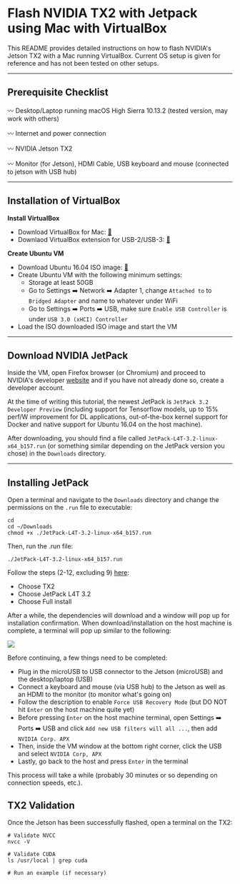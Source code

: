 # Flash NVIDIA TX2 with Jetpack using Mac with VirtualBox

This README provides detailed instructions on how to flash NVIDIA's Jetson TX2 with a Mac running VirtualBox.  Current OS setup is given for reference and has not been tested on other setups.

---

## Prerequisite Checklist

   :wavy_dash: Desktop/Laptop running macOS High Sierra 10.13.2 (tested version, may work with others)
   
   :wavy_dash: Internet and power connection
   
   :wavy_dash: NVIDIA Jetson TX2
   
   :wavy_dash: Monitor (for Jetson), HDMI Cable, USB keyboard and mouse (connected to jetson with USB hub)

---

## Installation of VirtualBox

**Install VirtualBox**

   - Download VirtualBox for Mac: [:link:](http://download.virtualbox.org/virtualbox/5.1.28/VirtualBox-5.1.28-117968-OSX.dmg)
   - Downlaod VirtualBox extension for USB-2/USB-3: [:link:](http://download.virtualbox.org/virtualbox/5.1.28/Oracle_VM_VirtualBox_Extension_Pack-5.1.28-117968.vbox-extpack)

**Create Ubuntu VM**

   - Download Ubuntu 16.04 ISO image: [:link:](http://releases.ubuntu.com/16.04/ubuntu-16.04.3-desktop-amd64.iso)
   - Create Ubuntu VM with the following minimum settings:
      - Storage at least 50GB
      - Go to Settings :arrow_right: Network :arrow_right: Adapter 1, change `Attached to` to `Bridged Adapter` and name to whatever under WiFi
      - Go to Settings :arrow_right: Ports :arrow_right: USB, make sure `Enable USB Controller` is under `USB 3.0 (xHCI) Controller`
   - Load the ISO downloaded ISO image and start the VM

---

## Download NVIDIA JetPack

Inside the VM, open Firefox browser (or Chromium) and proceed to NVIDIA's developer [website](https://developer.nvidia.com/embedded/jetpack) and if you have not already done so, create a developer account.

At the time of writing this tutorial, the newest JetPack is `JetPack 3.2 Developer Preview` (including support for Tensorflow models, up to 15% perf/W improvement for DL applications, out-of-the-box kernel support for Docker and native support for Ubuntu 16.04 on the host machine).

After downloading, you should find a file called `JetPack-L4T-3.2-linux-x64_b157.run` (or something similar depending on the JetPack version you chose) in the `Downloads` directory.

---

## Installing JetPack

Open a terminal and navigate to the `Downloads` directory and change the permissions on the `.run` file to executable:

    cd
    cd ~/Downloads
    chmod +x ./JetPack-L4T-3.2-linux-x64_b157.run

Then, run the .run file:

    ./JetPack-L4T-3.2-linux-x64_b157.run
    
Follow the steps (2-12, excluding 9) [here](http://docs.nvidia.com/jetpack-l4t/2_1/content/developertools/mobile/jetpack/jetpack_l4t/2.0/jetpack_l4t_install.htm):
   
   - Choose TX2
   - Choose JetPack L4T 3.2
   - Choose Full install
   
After a while, the dependencies will download and a window will pop up for installation confirmation.  When download/installation on the host machine is complete, a terminal will pop up similar to the following:

![](http://docs.nvidia.com/jetpack-l4t/2_1/content/developertools/mobile/jetpack/images/jetpack_l4t_force_recovery_mode.001_600x364.png)

Before continuing, a few things need to be completed:

   - Plug in the microUSB to USB connector to the Jetson (microUSB) and the desktop/laptop (USB)
   - Connect a keyboard and mouse (via USB hub) to the Jetson as well as an HDMI to the monitor (to monitor what's going on)
   - Follow the description to enable `Force USB Recovery Mode` (but DO NOT hit `Enter` on the host machine quite yet)
   - Before pressing `Enter` on the host machine terminal, open Settings :arrow_right: Ports :arrow_right: USB and click `Add new USB filters will all ...`, then add `NVIDIA Corp. APX`
   - Then, inside the VM window at the bottom right corner, click the USB and select `NVIDIA Corp, APX`
   - Lastly, go back to the host and press `Enter` in the terminal
   
This process will take a while (probably 30 minutes or so depending on connection speeds, etc.).

## TX2 Validation

Once the Jetson has been successfully flashed, open a terminal on the TX2:

    # Validate NVCC
    nvcc -V
    
    # Validate CUDA
    ls /usr/local | grep cuda
    
    # Run an example (if necessary)
